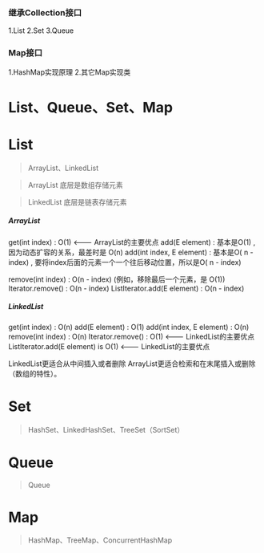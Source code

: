 ### 继承Collection接口
1.List
2.Set
3.Queue

### Map接口
1.HashMap实现原理
2.其它Map实现类

# List、Queue、Set、Map

# List
> ArrayList、LinkedList

> ArrayList 底层是数组存储元素  

> LinkedList 底层是链表存储元素  

##### ArrayList
get(int index) : O(1) <---  ArrayList<E>的主要优点
add(E element) : 基本是O(1) , 因为动态扩容的关系，最差时是 O(n) 
add(int index, E element) : 基本是O( n - index) , 要将index后面的元素一个一个往后移动位置，所以是O( n - index)

remove(int index) : O(n - index) (例如，移除最后一个元素，是 O(1))
Iterator.remove() : O(n - index)
ListIterator.add(E element) : O(n - index)


##### LinkedList
get(int index) : O(n)
add(E element) : O(1)
add(int index, E element) : O(n)
remove(int index) : O(n)
Iterator.remove() : O(1) <--- LinkedList<E>的主要优点
ListIterator.add(E element) is O(1) <---  LinkedList<E>的主要优点

LinkedList更适合从中间插入或者删除
ArrayList更适合检索和在末尾插入或删除（数组的特性）。




# Set
> HashSet、LinkedHashSet、TreeSet（SortSet）

# Queue
> Queue

# Map
> HashMap、TreeMap、ConcurrentHashMap

